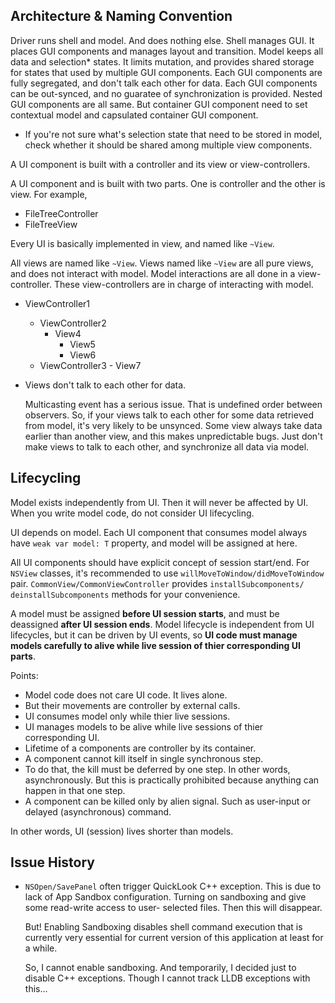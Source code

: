 















Architecture & Naming Convention
--------------------------------
Driver runs shell and model. And does nothing else.
Shell manages GUI. It places GUI components and manages layout and transition.
Model keeps all data and selection* states. It limits mutation, and provides
shared storage for states that used by multiple GUI components.
Each GUI components are fully segregated, and don't talk each other for data.
Each GUI components can be out-synced, and no guaratee of synchronization is
provided.
Nested GUI components are all same. But container GUI component need to set 
contextual model and capsulated container GUI component.

* If you're not sure what's selection state that need to be stored in model,
  check whether it should be shared among multiple view components.














A UI component is built with a controller and its view or view-controllers.

A UI component and is built with two parts. One is controller and
the other is view. For example,

- FileTreeController
- FileTreeView



Every UI is basically implemented in view, and named like `~View`.


All views are named like `~View`. Views named like `~View` are all pure views,
and does not interact with model. 
Model interactions are all done in a view-controller. These view-controllers
are in charge of interacting with model. 

-	ViewController1
	-	ViewController2
		-	View4
			-	View5
			-	View6
	-	ViewController3
			-	View7





- Views don't talk to each other for data.
  
  Multicasting event has a serious issue. That is undefined order between observers.
  So, if your views talk to each other for some data retrieved from model, it's very likely
  to be unsynced. Some view always take data earlier than another view, and this makes
  unpredictable bugs. Just don't make views to talk to each other, and synchronize all
  data via model.



















Lifecycling
-----------
Model exists independently from UI. Then it will never be affected by UI.
When you write model code, do not consider UI lifecycling.

UI depends on model. Each UI component that consumes model always have 
`weak var model: T` property, and model will be assigned at here. 

All UI components should have explicit concept of session start/end. For
`NSView` classes, it's recommended to use `willMoveToWindow/didMoveToWindow`
pair. `CommonView/CommonViewController` provides `installSubcomponents/
deinstallSubcomponents` methods for your convenience.

A model must be assigned **before UI session starts**, and must be deassigned
**after UI session ends**. Model lifecycle is independent from UI lifecycles,
but it can be driven by UI events, so **UI code must manage models carefully 
to alive while live session of thier corresponding UI parts**.

Points:

-	Model code does not care UI code. It lives alone.
-	But their movements are controller by external calls.
-	UI consumes model only while thier live sessions.
-	UI manages models to be alive while live sessions of thier 
	corresponding UI.
-	Lifetime of a components are controller by its container.
-	A component cannot kill itself in single synchronous step.
-	To do that, the kill must be deferred by one step.
	In other words, asynchronously. But this is practically
	prohibited because anything can happen in that one step.
-	A component can be killed only by alien signal.
	Such as user-input or delayed (asynchronous) command.

In other words, UI (session) lives shorter than models.

	
















Issue History
-------------

-	`NSOpen/SavePanel` often trigger QuickLook C++ exception.
	This is due to lack of App Sandbox configuration. Turning 
	on sandboxing and give some read-write access to user-
	selected files. Then this will disappear. 

	But! Enabling Sandboxing disables shell command execution
	that is currently very essential for current version of 
	this application at least for a while.

	So, I cannot enable sandboxing. And temporarily, I decided
	just to disable C++ exceptions. Though I cannot track LLDB
	exceptions with this...







